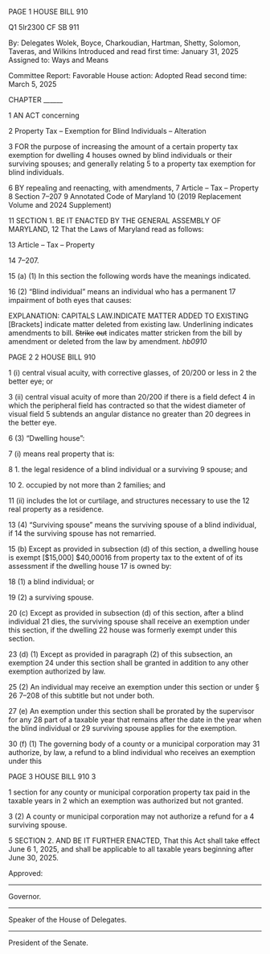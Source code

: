 PAGE 1
HOUSE BILL 910

Q1 5lr2300
CF SB 911

By: Delegates Wolek, Boyce, Charkoudian, Hartman, Shetty, Solomon, Taveras,
and Wilkins
Introduced and read first time: January 31, 2025
Assigned to: Ways and Means

Committee Report: Favorable
House action: Adopted
Read second time: March 5, 2025

CHAPTER ______

1 AN ACT concerning

2 Property Tax – Exemption for Blind Individuals – Alteration

3 FOR the purpose of increasing the amount of a certain property tax exemption for dwelling
4 houses owned by blind individuals or their surviving spouses; and generally relating
5 to a property tax exemption for blind individuals.

6 BY repealing and reenacting, with amendments,
7 Article – Tax – Property
8 Section 7–207
9 Annotated Code of Maryland
10 (2019 Replacement Volume and 2024 Supplement)

11 SECTION 1. BE IT ENACTED BY THE GENERAL ASSEMBLY OF MARYLAND,
12 That the Laws of Maryland read as follows:

13 Article – Tax – Property

14 7–207.

15 (a) (1) In this section the following words have the meanings indicated.

16 (2) “Blind individual” means an individual who has a permanent
17 impairment of both eyes that causes:

EXPLANATION: CAPITALS LAW.INDICATE MATTER ADDED TO EXISTING
[Brackets] indicate matter deleted from existing law.
Underlining indicates amendments to bill.
~~Strike~~ ~~out~~ indicates matter stricken from the bill by amendment or deleted from the law by
amendment. *hb0910*

PAGE 2
2 HOUSE BILL 910

1 (i) central visual acuity, with corrective glasses, of 20/200 or less in
2 the better eye; or

3 (ii) central visual acuity of more than 20/200 if there is a field defect
4 in which the peripheral field has contracted so that the widest diameter of visual field
5 subtends an angular distance no greater than 20 degrees in the better eye.

6 (3) “Dwelling house”:

7 (i) means real property that is:

8 1. the legal residence of a blind individual or a surviving
9 spouse; and

10 2. occupied by not more than 2 families; and

11 (ii) includes the lot or curtilage, and structures necessary to use the
12 real property as a residence.

13 (4) “Surviving spouse” means the surviving spouse of a blind individual, if
14 the surviving spouse has not remarried.

15 (b) Except as provided in subsection (d) of this section, a dwelling house is exempt
[$15,000] $40,00016 from property tax to the extent of of its assessment if the dwelling house
17 is owned by:

18 (1) a blind individual; or

19 (2) a surviving spouse.

20 (c) Except as provided in subsection (d) of this section, after a blind individual
21 dies, the surviving spouse shall receive an exemption under this section, if the dwelling
22 house was formerly exempt under this section.

23 (d) (1) Except as provided in paragraph (2) of this subsection, an exemption
24 under this section shall be granted in addition to any other exemption authorized by law.

25 (2) An individual may receive an exemption under this section or under §
26 7–208 of this subtitle but not under both.

27 (e) An exemption under this section shall be prorated by the supervisor for any
28 part of a taxable year that remains after the date in the year when the blind individual or
29 surviving spouse applies for the exemption.

30 (f) (1) The governing body of a county or a municipal corporation may
31 authorize, by law, a refund to a blind individual who receives an exemption under this

PAGE 3
HOUSE BILL 910 3

1 section for any county or municipal corporation property tax paid in the taxable years in
2 which an exemption was authorized but not granted.

3 (2) A county or municipal corporation may not authorize a refund for a
4 surviving spouse.

5 SECTION 2. AND BE IT FURTHER ENACTED, That this Act shall take effect June
6 1, 2025, and shall be applicable to all taxable years beginning after June 30, 2025.

Approved:

________________________________________________________________________________
Governor.

________________________________________________________________________________
Speaker of the House of Delegates.

________________________________________________________________________________
President of the Senate.